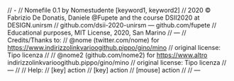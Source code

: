 // -
// Nomefile 0.1 by Nomestudente [keyword1, keyword2]
// 2020 © Fabrizio De Donatis, Daniele @Fupete and the course DSII2020 at DESIGN.unirsm 
// github.com/dsii-2020-unirsm — github.com/fupete
// Educational purposes, MIT License, 2020, San Marino
// —
// Credits/Thanks to: 
// @nome (twitter.com/nome) for https://www.indirizzolinkvarioogithub.pippo/gino/mino
// original license: Tipo licenza
// 
// @nome2 (github.com/nome2) for https://www.altro indirizzolinkvarioogithub.pippo/gino/mino
// original license: Tipo licenza
// —
//
// Help:
// [key] action
// [key] action
// [mouse] action
//
// —
